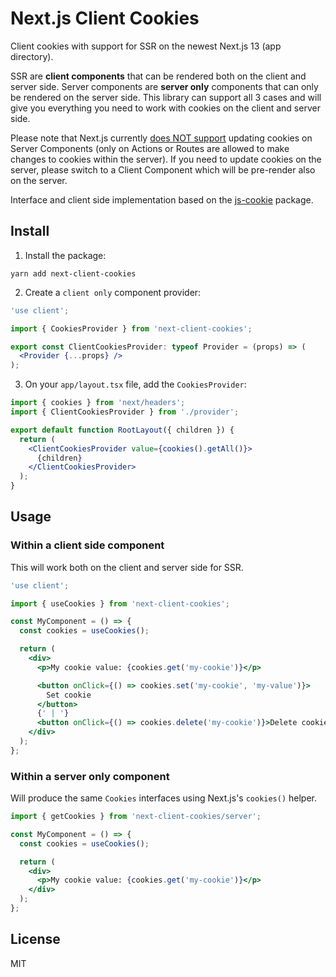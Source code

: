# Next.js Client Cookies

Client cookies with support for SSR on the newest Next.js 13 (app directory).

SSR are **client components** that can be rendered both on the client and server side. Server components are **server only** components that can only be rendered on the server side. This library can support all 3 cases and will give you everything you need to work with cookies on the client and server side.

Please note that Next.js currently [does NOT support](https://nextjs.org/docs/app/api-reference/functions/cookies) updating cookies on Server Components (only on Actions or Routes are allowed to make changes to cookies within the server). If you need to update cookies on the server, please switch to a Client Component which will be pre-render also on the server.

Interface and client side implementation based on the [js-cookie](https://www.npmjs.com/package/js-cookie) package.

## Install

1. Install the package:

```
yarn add next-client-cookies
```

2. Create a `client only` component provider:

```jsx
'use client';

import { CookiesProvider } from 'next-client-cookies';

export const ClientCookiesProvider: typeof Provider = (props) => (
  <Provider {...props} />
);
```

3. On your `app/layout.tsx` file, add the `CookiesProvider`:

```jsx
import { cookies } from 'next/headers';
import { ClientCookiesProvider } from './provider';

export default function RootLayout({ children }) {
  return (
    <ClientCookiesProvider value={cookies().getAll()}>
      {children}
    </ClientCookiesProvider>
  );
}
```

## Usage

### Within a client side component

This will work both on the client and server side for SSR.

```jsx
'use client';

import { useCookies } from 'next-client-cookies';

const MyComponent = () => {
  const cookies = useCookies();

  return (
    <div>
      <p>My cookie value: {cookies.get('my-cookie')}</p>

      <button onClick={() => cookies.set('my-cookie', 'my-value')}>
        Set cookie
      </button>
      {' | '}
      <button onClick={() => cookies.delete('my-cookie')}>Delete cookie</button>
    </div>
  );
};
```

### Within a server only component

Will produce the same `Cookies` interfaces using Next.js's `cookies()` helper.

```jsx
import { getCookies } from 'next-client-cookies/server';

const MyComponent = () => {
  const cookies = useCookies();

  return (
    <div>
      <p>My cookie value: {cookies.get('my-cookie')}</p>
    </div>
  );
};
```

## License

MIT
